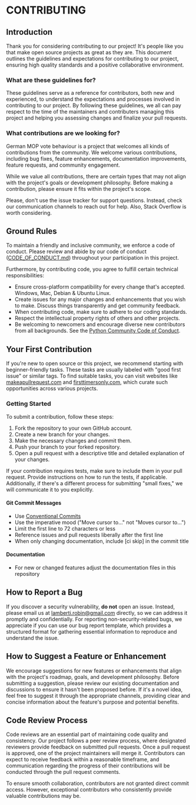 # CONTRIBUTING

## Introduction

Thank you for considering contributing to our project! It's people like you that make open source projects as great as they are. This document outlines the guidelines and expectations for contributing to our project, ensuring high quality standards and a positive collaborative environment.

### What are these guidelines for?

These guidelines serve as a reference for contributors, both new and experienced, to understand the expectations and processes involved in contributing to our project. By following these guidelines, we all can pay respect to the time of the maintainers and contributers managing this project and helping you assessing changes and finalize your pull requests.

### What contributions are we looking for?

German MOP vote behaviour is a project that welcomes all kinds of contributions from the community. We welcome various contributions, including bug fixes, feature enhancements, documentation improvements, feature requests, and community engagement. 

While we value all contributions, there are certain types that may not align with the project's goals or development philosophy. Before making a contribution, please ensure it fits within the project's scope. 

Please, don't use the issue tracker for support questions. Instead, check our communication channels to reach out for help. Also, Stack Overflow is worth considering.

## Ground Rules

To maintain a friendly and inclusive community, we enforce a code of conduct. Please review and abide by our code of conduct ([CODE_OF_CONDUCT.md](./CODE_OF_CONDUCT.md)) throughout your participation in this project. 

Furthermore, by contributing code, you agree to fulfill certain technical responsibilities:
- Ensure cross-platform compatibility for every change that's accepted. Windows, Mac, Debian & Ubuntu Linux.
- Create issues for any major changes and enhancements that you wish to make. Discuss things transparently and get community feedback.
- When contributing code, make sure to adhere to our coding standards.
- Respect the intellectual property rights of others and other projects.
- Be welcoming to newcomers and encourage diverse new contributors from all backgrounds. See the [Python Community Code of Conduct](https://www.python.org/psf/conduct/).

## Your First Contribution

If you're new to open source or this project, we recommend starting with beginner-friendly tasks. These tasks are usually labeled with "good first issue" or similar tags. To find suitable tasks, you can visit websites like [makeapullrequest.com](http://makeapullrequest.com/) and [firsttimersonly.com](http://www.firsttimersonly.com/), which curate such opportunities across various projects.

### Getting Started

To submit a contribution, follow these steps:

1. Fork the repository to your own GitHub account.
2. Create a new branch for your changes.
3. Make the necessary changes and commit them.
4. Push your branch to your forked repository.
5. Open a pull request with a descriptive title and detailed explanation of your changes.

If your contribution requires tests, make sure to include them in your pull request. Provide instructions on how to run the tests, if applicable. Additionally, if there's a different process for submitting "small fixes," we will communicate it to you explicitly.

#### Git Commit Messages

- Use [Conventional Commits](https://www.conventionalcommits.org/en/v1.0.0/)
- Use the imperative mood ("Move cursor to..." not "Moves cursor to...")
- Limit the first line to 72 characters or less
- Reference issues and pull requests liberally after the first line
- When only changing documentation, include [ci skip] in the commit title

#### Documentation

- For new or changed features adjust the documentation files in this repository

## How to Report a Bug

If you discover a security vulnerability, **do not** open an issue. Instead, please email us at [lamberti.robin@gmail.com](mailto:lamberti.robin@gmail.com) directly, so we can address it promptly and confidentially. For reporting non-security-related bugs, we appreciate if you can use our bug report template, which provides a structured format for gathering essential information to reproduce and understand the issue.

## How to Suggest a Feature or Enhancement

We encourage suggestions for new features or enhancements that align with the project's roadmap, goals, and development philosophy. Before submitting a suggestion, please review our existing documentation and discussions to ensure it hasn't been proposed before. If it's a novel idea, feel free to suggest it through the appropriate channels, providing clear and concise information about the feature's purpose and potential benefits.

## Code Review Process

Code reviews are an essential part of maintaining code quality and consistency. Our project follows a peer review process, where designated reviewers provide feedback on submitted pull requests. Once a pull request is approved, one of the project maintainers will merge it. Contributors can expect to receive feedback within a reasonable timeframe, and communication regarding the progress of their contributions will be conducted through the pull request comments.

To ensure smooth collaboration, contributors are not granted direct commit access. However, exceptional contributors who consistently provide valuable contributions may be.
